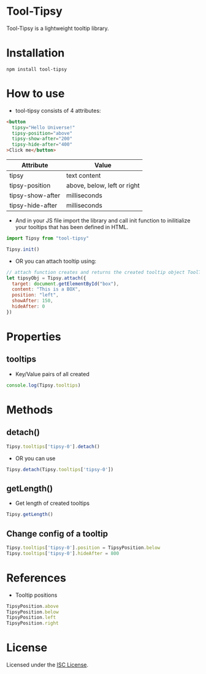 # Tool-Tipsy

Tool-Tipsy is a lightweight tooltip library.

# Installation

```
npm install tool-tipsy
```

# How to use

- tool-tipsy consists of 4 attributes:
```html
<button
  tipsy="Hello Universe!"
  tipsy-position="above"
  tipsy-show-after="200"
  tipsy-hide-after="400"
>Click me</button>
```

Attribute              | Value                         
-----------------------|-------------------------------
tipsy                  | text content
tipsy-position         | above, below, left or right
tipsy-show-after       | milliseconds
tipsy-hide-after       | milliseconds

- And in your JS file import the library and call init function to inilitialize your tooltips that has been defined in HTML.
```javascript
import Tipsy from "tool-tipsy"

Tipsy.init()
```
- OR you can attach tooltip using:
```javascript
// attach function creates and returns the created tooltip object ToolTipsy.
let tipsyObj = Tipsy.attach({
  target: document.getElementById("box"),
  content: "This is a BOX",
  position: "left",
  showAfter: 150,
  hideAfter: 0
})
```

# Properties
## tooltips
- Key/Value pairs of all created 
```javascript
console.log(Tipsy.tooltips)
```

# Methods
## detach()
```javascript
Tipsy.tooltips['tipsy-0'].detach()
```
- OR you can use
```javascript
Tipsy.detach(Tipsy.tooltips['tipsy-0'])
```

## getLength()
- Get length of created tooltips
```javascript
Tipsy.getLength()
```

## Change config of a tooltip
```javascript
Tipsy.tooltips['tipsy-0'].position = TipsyPosition.below
Tipsy.tooltips['tipsy-0'].hideAfter = 800
```

# References
- Tooltip positions
```javascript
TipsyPosition.above
TipsyPosition.below
TipsyPosition.left
TipsyPosition.right
```

# License

Licensed under the [ISC License](/LICENSE).